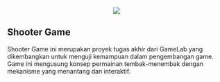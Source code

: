 <div align="center">
  <img src="https://socialify.git.ci/RezzaFairusNugraha/Shooter-Game/image?language=1&name=1&owner=1&pattern=Overlapping+Hexagons&stargazers=1&theme=Dark" />
</div>

## Shooter Game

Shooter Game ini merupakan proyek tugas akhir dari GameLab yang dikembangkan untuk menguji kemampuan dalam pengembangan game. Game ini mengusung konsep permainan tembak-menembak dengan mekanisme yang menantang dan interaktif.
